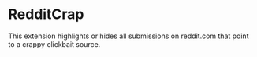 # RedditCrap
This extension highlights or hides all submissions on reddit.com that point to a crappy clickbait source.
